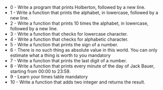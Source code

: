 * 0 - Write a program that prints Holberton, followed by a new line.
* 1 - Write a function that prints the alphabet, in lowercase, followed by a new line.
* 2 - Write a function that prints 10 times the alphabet, in lowercase, followed by a new line.
* 3 - Write a function that checks for lowercase character.
* 4 - Write a function that checks for alphabetic character.
* 5 - Write a function that prints the sign of a number.
* 6 - There is no such thing as absolute value in this world. You can only estimate what a thing is worth to you mandatory
* 7 - Write a function that prints the last digit of a number.
* 8 - Write a function that prints every minute of the day of Jack Bauer, starting from 00:00 to 23:59.
* 9 - Learn your times table mandatory
* 10 - Write a function that adds two integer and returns the result.

